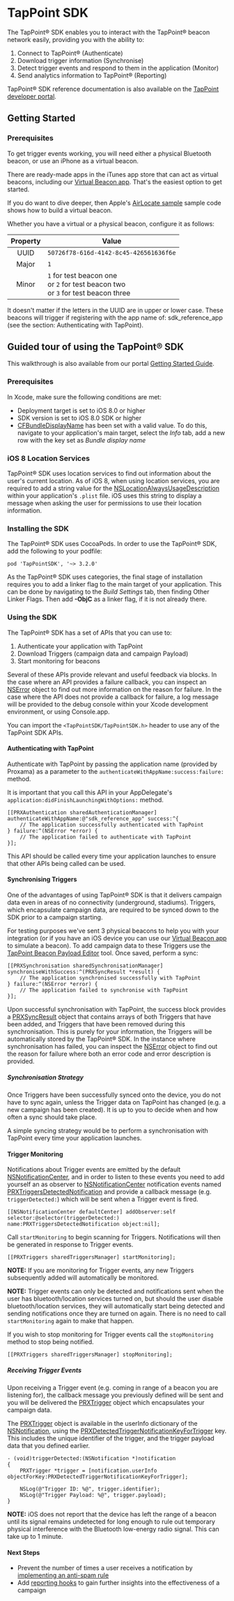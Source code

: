 # TapPoint SDK

The TapPoint&reg; SDK enables you to interact with the TapPoint&reg; beacon network easily, providing you with the ability to:

1. Connect to TapPoint&reg; (Authenticate)
2. Download trigger information (Synchronise)
3. Detect trigger events and respond to them in the application (Monitor)
4. Send analytics information to TapPoint&reg; (Reporting)

TapPoint&reg; SDK reference documentation is also available on the [TapPoint developer portal](http://developer.tappoint.com/).

## Getting Started

### Prerequisites

To get trigger events working, you will need either a physical Bluetooth beacon, or use an iPhone as a virtual beacon.

There are ready-made apps in the iTunes app store that can act as virtual beacons, including our [Virtual Beacon app](https://appsto.re/gb/aCMr7.i). That's the easiest option to get started.

If you do want to dive deeper, then Apple's [AirLocate sample](https://developer.apple.com/library/ios/samplecode/AirLocate/Introduction/Intro.html) sample code shows how to build a virtual beacon.

Whether you have a virtual or a physical beacon, configure it as follows:

| Property | Value                                  |
| :------: | -----                                  |
| UUID     | `50726f78-616d-4142-8c45-426561636f6e` |
| Major    | `1`                                    |
| Minor    | `1` for test beacon one <br>or `2` for test beacon two <br> or `3` for test beacon three |

It doesn't matter if the letters in the UUID are in upper or lower case.
These beacons will trigger if registering with the app name of: sdk_reference_app (see the section: Authenticating with TapPoint).

## Guided tour of using the TapPoint&reg; SDK

This walkthrough is also available from our portal [Getting Started Guide](http://developer.tappoint.com/ios/quick-start).

### Prerequisites

In Xcode, make sure the following conditions are met:
* Deployment target is set to iOS 8.0 or higher
* SDK version is set to iOS 8.0 SDK or higher
* [CFBundleDisplayName](https://developer.apple.com/library/ios/documentation/General/Reference/InfoPlistKeyReference/Articles/CoreFoundationKeys.html#//apple_ref/doc/uid/20001431-110725) has been set with a valid value. To do this, navigate to your application's main target, select the *Info* tab, add a new row with the key set as *Bundle display name*

### iOS 8 Location Services

TapPoint&reg; SDK uses location services to find out information about the user's current location. As of iOS 8, when using location services, you are required to add a string value for the [NSLocationAlwaysUsageDescription](https://developer.apple.com/library/ios/documentation/General/Reference/InfoPlistKeyReference/Articles/CocoaKeys.html#//apple_ref/doc/uid/TP40009251-SW18) within your application's `.plist` file. iOS uses this string to display a message when asking the user for permissions to use their location information.

### Installing the SDK

The TapPoint&reg; SDK uses CocoaPods. In order to use the TapPoint&reg; SDK, add the following to your podfile: 

```
pod 'TapPointSDK', '~> 3.2.0'
```

As the TapPoint&reg; SDK uses categories, the final stage of installation requires you to add a linker flag to the main target of your application. This can be done by navigating to the *Build Settings* tab, then finding Other Linker Flags. Then add **-ObjC** as a linker flag, if it is not already there.

### Using the SDK

The TapPoint&reg; SDK has a set of APIs that you can use to:

1. Authenticate your application with TapPoint
2. Download Triggers (campaign data and campaign Payload)
3. Start monitoring for beacons

Several of these APIs provide relevant and useful feedback via blocks. In the case where an API provides a failure callback, you can inspect an [NSError](https://developer.apple.com/library/ios/documentation/Cocoa/Reference/Foundation/Classes/NSError_Class/index.html) object to find out more information on the reason for failure. In the case where the API does not provide a callback for failure, a log message will be provided to the debug console within your Xcode development environment, or using Console.app.

You can import the `<TapPointSDK/TapPointSDK.h>` header to use any of the TapPoint SDK APIs.

#### Authenticating with TapPoint

Authenticate with TapPoint by passing the application name (provided by Proxama) as a parameter to the `authenticateWithAppName:success:failure:` method.

It is important that you call this API in your AppDelegate's `application:didFinishLaunchingWithOptions:` method.

```
[[PRXAuthentication sharedAuthenticationManager] authenticateWithAppName:@"sdk_reference_app" success:^{
    // The application successfully authenticated with TapPoint
} failure:^(NSError *error) {
    // The application failed to authenticate with TapPoint
}];
```

This API should be called every time your application launches to ensure that other APIs being called can be used.

#### Synchronising Triggers

One of the advantages of using TapPoint&reg; SDK is that it delivers campaign data even in areas of no connectivity (underground, stadiums). Triggers, which encapsulate campaign data, are required to be synced down to the SDK prior to a campaign starting.

For testing purposes we've sent 3 physical beacons to help you with your integration (or if you have an iOS device you can use our [Virtual Beacon app](https://appsto.re/gb/aCMr7.i) to simulate a beacon). To add campaign data to these Triggers use the [TapPoint Beacon Payload Editor](https://connect.tappoint.com/payload/) tool. Once saved, perform a sync:

```
[[PRXSynchronisation sharedSynchronisationManager] synchroniseWithSuccess:^(PRXSyncResult *result) {
    // The application synchronised successfully with TapPoint
} failure:^(NSError *error) {
    // The application failed to synchronise with TapPoint
}];
```

Upon successful synchronisation with TapPoint, the success block provides a [PRXSyncResult](http://developer.tappoint.com/ios/api-docs/Classes/PRXSyncResult.html) object that contains arrays of both Triggers that have been added, and Triggers that have been removed during this synchronisation. This is purely for your information, the Triggers will be automatically stored by the TapPoint&reg; SDK. In the instance where synchronisation has failed, you can inspect the [NSError](https://developer.apple.com/library/ios/documentation/Cocoa/Reference/Foundation/Classes/NSError_Class/index.html) object to find out the reason for failure where both an error code and error description is provided.

##### Synchronisation Strategy

Once Triggers have been successfully synced onto the device, you do not have to sync again, unless the Trigger data on TapPoint has changed (e.g. a new campaign has been created). It is up to you to decide when and how often a sync should take place.

A simple syncing strategy would be to perform a synchronisation with TapPoint every time your application launches.

#### Trigger Monitoring

Notifications about Trigger events are emitted by the default [NSNotificationCenter](https://developer.apple.com/library/ios/documentation/Cocoa/Reference/Foundation/Classes/NSNotificationCenter_Class/index.html), and in order to listen to these events you need to add yourself an as observer to [NSNotificationCenter](https://developer.apple.com/library/ios/documentation/Cocoa/Reference/Foundation/Classes/NSNotificationCenter_Class/index.html) notification events named [PRXTriggersDetectedNotification](http://developer.tappoint.com/ios/api-docs/Classes/PRXTriggers.html) and provide a callback message (e.g. `triggerDetected:`) which will be sent when a Trigger event is fired.

```
[[NSNotificationCenter defaultCenter] addObserver:self selector:@selector(triggerDetected:) name:PRXTriggersDetectedNotification object:nil];
```

Call `startMonitoring` to begin scanning for Triggers. Notifications will then be generated in response to Trigger events.

```
[[PRXTriggers sharedTriggersManager] startMonitoring];
```

**NOTE:** If you are monitoring for Trigger events, any new Triggers subsequently added will automatically be monitored.

**NOTE:** Trigger events can only be detected and notifications sent when the user has bluetooth/location services turned on, but should the user disable bluetooth/location services, they will automatically start being detected and sending notifications once they are turned on again. There is no need to call `startMonitoring` again to make that happen.

If you wish to stop monitoring for Trigger events call the `stopMonitoring` method to stop being notified.

```
[[PRXTriggers sharedTriggersManager] stopMonitoring];
```

##### Receiving Trigger Events

Upon receiving a Trigger event (e.g. coming in range of a beacon you are listening for), the callback message you previously defined will be sent and you will be delivered the [PRXTrigger](http://developer.tappoint.com/ios/api-docs/Classes/PRXTrigger.html) object which encapsulates your campaign data.

The [PRXTrigger](http://developer.tappoint.com/ios/api-docs/Classes/PRXTrigger.html) object is available in the userInfo dictionary of the [NSNotification](https://developer.apple.com/library/ios/documentation/Cocoa/Reference/Foundation/Classes/NSNotification_Class/index.html), using the [PRXDetectedTriggerNotificationKeyForTrigger](http://developer.tappoint.com/ios/api-docs/Classes/PRXTriggers.html) key. This includes the unique identifier of the trigger, and the trigger payload data that you defined earlier.

```
- (void)triggerDetected:(NSNotification *)notification
{
    PRXTrigger *trigger = [notification.userInfo objectForKey:PRXDetectedTriggerNotificationKeyForTrigger];

    NSLog(@"Trigger ID: %@", trigger.identifier);
    NSLog(@"Trigger Payload: %@", trigger.payload);
}
```

**NOTE:** iOS does not report that the device has left the range of a beacon until its signal remains undetected for long enough to rule out temporary physical interference with the Bluetooth low-energy radio signal. This can take up to 1 minute.

#### Next Steps

* Prevent the number of times a user receives a notification by [implementing an anti-spam rule](http://developer.tappoint.com/advanced/anti-spam/)
* Add [reporting hooks](http://developer.tappoint.com/advanced/reporting-hooks/) to gain further insights into the effectiveness of a campaign
